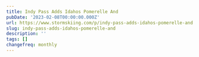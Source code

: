 ```yaml
---
title: Indy Pass Adds Idahos Pomerelle And
pubDate: '2023-02-08T00:00:00.000Z'
url: https://www.stormskiing.com/p/indy-pass-adds-idahos-pomerelle-and
slug: indy-pass-adds-idahos-pomerelle-and
description: ''
tags: []
changefreq: monthly
---
```


<!-- Add post content below -->
